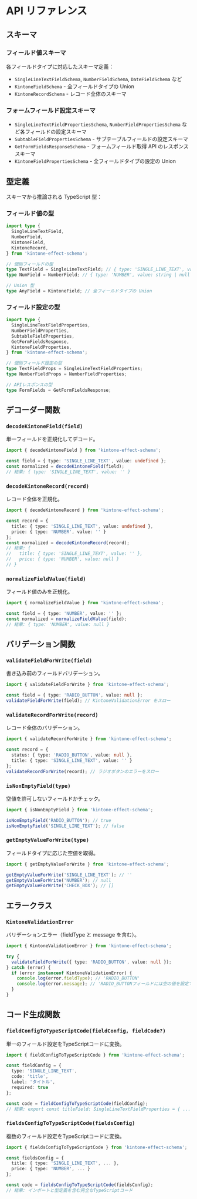 # API リファレンス

## スキーマ

### フィールド値スキーマ

各フィールドタイプに対応したスキーマ定義：

- `SingleLineTextFieldSchema`, `NumberFieldSchema`, `DateFieldSchema` など
- `KintoneFieldSchema` - 全フィールドタイプの Union
- `KintoneRecordSchema` - レコード全体のスキーマ

### フォームフィールド設定スキーマ

- `SingleLineTextFieldPropertiesSchema`, `NumberFieldPropertiesSchema` など各フィールドの設定スキーマ
- `SubtableFieldPropertiesSchema` - サブテーブルフィールドの設定スキーマ
- `GetFormFieldsResponseSchema` - フォームフィールド取得 API のレスポンススキーマ
- `KintoneFieldPropertiesSchema` - 全フィールドタイプの設定の Union

## 型定義

スキーマから推論される TypeScript 型：

### フィールド値の型

```typescript
import type {
  SingleLineTextField,
  NumberField,
  KintoneField,
  KintoneRecord,
} from 'kintone-effect-schema';

// 個別フィールドの型
type TextField = SingleLineTextField; // { type: 'SINGLE_LINE_TEXT', value: string }
type NumField = NumberField; // { type: 'NUMBER', value: string | null }

// Union 型
type AnyField = KintoneField; // 全フィールドタイプの Union
```

### フィールド設定の型

```typescript
import type {
  SingleLineTextFieldProperties,
  NumberFieldProperties,
  SubtableFieldProperties,
  GetFormFieldsResponse,
  KintoneFieldProperties,
} from 'kintone-effect-schema';

// 個別フィールド設定の型
type TextFieldProps = SingleLineTextFieldProperties;
type NumberFieldProps = NumberFieldProperties;

// APIレスポンスの型
type FormFields = GetFormFieldsResponse;
```

## デコーダー関数

### `decodeKintoneField(field)`

単一フィールドを正規化してデコード。

```typescript
import { decodeKintoneField } from 'kintone-effect-schema';

const field = { type: 'SINGLE_LINE_TEXT', value: undefined };
const normalized = decodeKintoneField(field);
// 結果: { type: 'SINGLE_LINE_TEXT', value: '' }
```

### `decodeKintoneRecord(record)`

レコード全体を正規化。

```typescript
import { decodeKintoneRecord } from 'kintone-effect-schema';

const record = {
  title: { type: 'SINGLE_LINE_TEXT', value: undefined },
  price: { type: 'NUMBER', value: '' }
};
const normalized = decodeKintoneRecord(record);
// 結果: {
//   title: { type: 'SINGLE_LINE_TEXT', value: '' },
//   price: { type: 'NUMBER', value: null }
// }
```

### `normalizeFieldValue(field)`

フィールド値のみを正規化。

```typescript
import { normalizeFieldValue } from 'kintone-effect-schema';

const field = { type: 'NUMBER', value: '' };
const normalized = normalizeFieldValue(field);
// 結果: { type: 'NUMBER', value: null }
```

## バリデーション関数

### `validateFieldForWrite(field)`

書き込み前のフィールドバリデーション。

```typescript
import { validateFieldForWrite } from 'kintone-effect-schema';

const field = { type: 'RADIO_BUTTON', value: null };
validateFieldForWrite(field); // KintoneValidationError をスロー
```

### `validateRecordForWrite(record)`

レコード全体のバリデーション。

```typescript
import { validateRecordForWrite } from 'kintone-effect-schema';

const record = {
  status: { type: 'RADIO_BUTTON', value: null },
  title: { type: 'SINGLE_LINE_TEXT', value: '' }
};
validateRecordForWrite(record); // ラジオボタンのエラーをスロー
```

### `isNonEmptyField(type)`

空値を許可しないフィールドかチェック。

```typescript
import { isNonEmptyField } from 'kintone-effect-schema';

isNonEmptyField('RADIO_BUTTON'); // true
isNonEmptyField('SINGLE_LINE_TEXT'); // false
```

### `getEmptyValueForWrite(type)`

フィールドタイプに応じた空値を取得。

```typescript
import { getEmptyValueForWrite } from 'kintone-effect-schema';

getEmptyValueForWrite('SINGLE_LINE_TEXT'); // ''
getEmptyValueForWrite('NUMBER'); // null
getEmptyValueForWrite('CHECK_BOX'); // []
```

## エラークラス

### `KintoneValidationError`

バリデーションエラー（fieldType と message を含む）。

```typescript
import { KintoneValidationError } from 'kintone-effect-schema';

try {
  validateFieldForWrite({ type: 'RADIO_BUTTON', value: null });
} catch (error) {
  if (error instanceof KintoneValidationError) {
    console.log(error.fieldType); // 'RADIO_BUTTON'
    console.log(error.message); // 'RADIO_BUTTONフィールドには空の値を設定できません'
  }
}
```

## コード生成関数

### `fieldConfigToTypeScriptCode(fieldConfig, fieldCode?)`

単一のフィールド設定をTypeScriptコードに変換。

```typescript
import { fieldConfigToTypeScriptCode } from 'kintone-effect-schema';

const fieldConfig = {
  type: 'SINGLE_LINE_TEXT',
  code: 'title',
  label: 'タイトル',
  required: true
};

const code = fieldConfigToTypeScriptCode(fieldConfig);
// 結果: export const titleField: SingleLineTextFieldProperties = { ... };
```

### `fieldsConfigToTypeScriptCode(fieldsConfig)`

複数のフィールド設定をTypeScriptコードに変換。

```typescript
import { fieldsConfigToTypeScriptCode } from 'kintone-effect-schema';

const fieldsConfig = {
  title: { type: 'SINGLE_LINE_TEXT', ... },
  price: { type: 'NUMBER', ... }
};

const code = fieldsConfigToTypeScriptCode(fieldsConfig);
// 結果: インポートと型定義を含む完全なTypeScriptコード
```